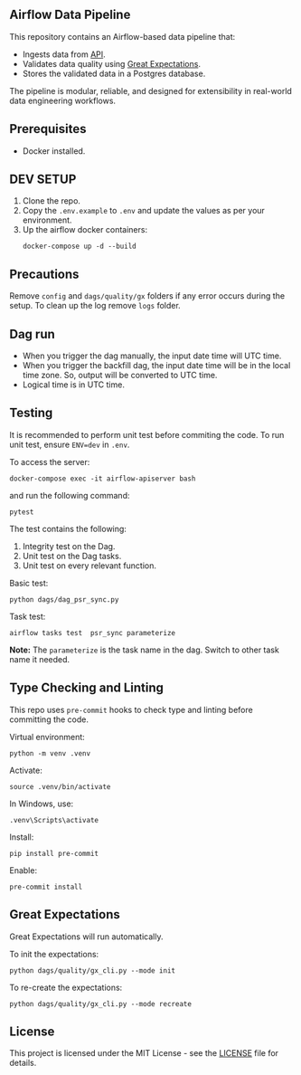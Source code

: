 ## Airflow Data Pipeline

This repository contains an Airflow-based data pipeline that:

- Ingests data from [API](https://bmrs.elexon.co.uk/actual-or-estimated-wind-and-solar-power-generation).
- Validates data quality using [Great Expectations](https://greatexpectations.io/).
- Stores the validated data in a Postgres database.

The pipeline is modular, reliable, and designed for extensibility in real-world data engineering workflows.

## Prerequisites
- Docker installed.

## DEV SETUP
1. Clone the repo.
2. Copy the `.env.example` to `.env` and update the values as per your environment.
3. Up the airflow docker containers:
   ```
   docker-compose up -d --build
   ```

## Precautions
Remove `config` and `dags/quality/gx` folders if any error occurs during the setup. To clean up the log remove `logs` folder.

## Dag run
- When you trigger the dag manually, the input date time will UTC time.
- When you trigger the backfill dag, the input date time will be in the local time zone. So, output will be converted to UTC time.
- Logical time is in UTC time.

## Testing
It is recommended to perform unit test before commiting the code. To run unit test, ensure `ENV=dev` in `.env`.

To access the server:
```
docker-compose exec -it airflow-apiserver bash
```
and run the following command:

```
pytest
```

The test contains the following:
1. Integrity test on the Dag.
2. Unit test on the Dag tasks.
3. Unit test on every relevant function.

Basic test:
```
python dags/dag_psr_sync.py
```

Task test:
```
airflow tasks test  psr_sync parameterize
```
**Note:** The `parameterize` is the task name in the dag. Switch to other task name it needed.

## Type Checking and Linting
This repo uses `pre-commit` hooks to check type and linting before committing the code.

Virtual environment:
```
python -m venv .venv
```
Activate:
```
source .venv/bin/activate
```
In Windows, use:
```
.venv\Scripts\activate
```
Install:
```
pip install pre-commit
```
Enable:
```
pre-commit install
```

## Great Expectations
Great Expectations will run automatically.

To init the expectations:
```
python dags/quality/gx_cli.py --mode init
```
To re-create the expectations:
```
python dags/quality/gx_cli.py --mode recreate
```

## License
This project is licensed under the MIT License - see the [LICENSE](LICENSE) file for details.
